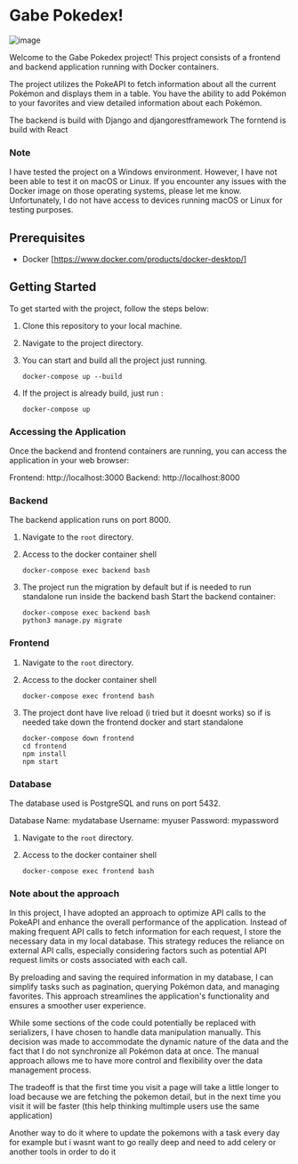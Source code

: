 # Gabe Pokedex!

![image](https://github.com/gabrielCavazos/pokedex/assets/65939447/17c3ecbb-95af-47d2-bd93-23570a358bdb)


Welcome to the Gabe Pokedex project! This project consists of a frontend and backend application running with Docker containers.

The project utilizes the PokeAPI to fetch information about all the current Pokémon and displays them in a table. You have the ability to add Pokémon to your favorites and view detailed information about each Pokémon.

The backend is build with Django and djangorestframework
The forntend is build with React


### Note 

I have tested the project on a Windows environment. However, I have not been able to test it on macOS or Linux. If you encounter any issues with the Docker image on those operating systems, please let me know. Unfortunately, I do not have access to devices running macOS or Linux for testing purposes. 

## Prerequisites

- Docker [https://www.docker.com/products/docker-desktop/]

## Getting Started

To get started with the project, follow the steps below:

1. Clone this repository to your local machine.
2. Navigate to the project directory.
3. You can start and build all the project just running.

   ```shell
   docker-compose up --build
   ```
4. If the project is already build, just run :

   ```shell
   docker-compose up
   ```

### Accessing the Application

Once the backend and frontend containers are running, you can access the application in your web browser:

Frontend: http://localhost:3000
Backend: http://localhost:8000

   
### Backend

The backend application runs on port 8000.

1. Navigate to the `root` directory.
2. Access to the docker container shell

   ```shell
   docker-compose exec backend bash
   ```
3. The project run the migration by default but if is needed to run standalone run inside the backend bash 
Start the backend container:

    ```shell
    docker-compose exec backend bash
    python3 manage.py migrate
    ```


### Frontend

1. Navigate to the `root` directory.
2. Access to the docker container shell

   ```shell
   docker-compose exec frontend bash
   ```
3. The project dont have live reload (i tried but it doesnt works) so if is needed take down the frontend docker and start standalone


   ```shell
   docker-compose down frontend
   cd frontend
   npm install
   npm start
   ```

### Database
The database used is PostgreSQL and runs on port 5432.

Database Name: mydatabase
Username: myuser
Password: mypassword

1. Navigate to the `root` directory.
2. Access to the docker container shell

   ```shell
   docker-compose exec frontend bash
   ```

### Note about the approach

In this project, I have adopted an approach to optimize API calls to the PokeAPI and enhance the overall performance of the application. Instead of making frequent API calls to fetch information for each request, I store the necessary data in my local database. This strategy reduces the reliance on external API calls, especially considering factors such as potential API request limits or costs associated with each call.

By preloading and saving the required information in my database, I can simplify tasks such as pagination, querying Pokémon data, and managing favorites. This approach streamlines the application's functionality and ensures a smoother user experience.

While some sections of the code could potentially be replaced with serializers, I have chosen to handle data manipulation manually. This decision was made to accommodate the dynamic nature of the data and the fact that I do not synchronize all Pokémon data at once. The manual approach allows me to have more control and flexibility over the data management process.

The tradeoff is that the first time you visit a page will take a little longer to load because we are fetching the pokemon detail, but in the next time you visit it will be faster (this help thinking multimple users use the same application)

Another way to do it where to update the pokemons with a task every day for example but i wasnt want to go really deep and need to add celery or another tools in order to do it
